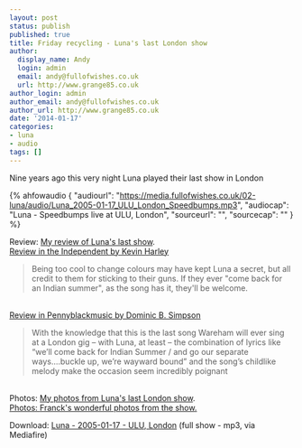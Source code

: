 ```yaml
---
layout: post
status: publish
published: true
title: Friday recycling - Luna's last London show
author:
  display_name: Andy
  login: admin
  email: andy@fullofwishes.co.uk
  url: http://www.grange85.co.uk
author_login: admin
author_email: andy@fullofwishes.co.uk
author_url: http://www.grange85.co.uk
date: '2014-01-17'
categories:
- luna
- audio
tags: []
---
```

<p>Nine years ago this very night Luna played their last show in London</p>

 {% ahfowaudio {
  "audiourl": "https://media.fullofwishes.co.uk/02-luna/audio/Luna_2005-01-17_ULU_London_Speedbumps.mp3",
  "audiocap": "Luna - Speedbumps live at ULU, London",
  "sourceurl": "",
  "sourcecap": ""
  } %}

<p>Review: <a href="/2005/01/18/review-my-last-ever-luna-show/">My review of Luna's last show</a>.<br />
<ins datetime="2014-01-18T00:31:30+00:00"><a href="http://www.independent.co.uk/arts-entertainment/music/reviews/luna-ulu-london-15910.html">Review in the Independent by Kevin Harley</a></p>
<blockquote><p>Being too cool to change colours may have kept Luna a secret, but all credit to them for sticking to their guns. If they ever "come back for an Indian summer", as the song has it, they'll be welcome.</p></blockquote>
<p></ins><br />
<ins datetime="2014-01-18T00:33:13+00:00"><a href="http://www.pennyblackmusic.co.uk/MagSitePages/Article.aspx?id=3532">Review in Pennyblackmusic by Dominic B. Simpson</a></p>
<blockquote><p>With the knowledge that this is the last song Wareham will ever sing at a London gig – with Luna, at least – the combination of lyrics like “we’ll come back for Indian Summer / and go our separate ways....buckle up, we’re wayward bound” and the song’s childlike melody make the occasion seem incredibly poignant</p></blockquote>
<p></ins><br />
Photos: <a href="http://www.ipernity.com/doc/grange85/album/483571">My photos from Luna's last London show</a>.<br />
<ins datetime="2014-01-17T23:20:14+00:00">Photos: <a href="http://fdewannieux.smugmug.com/Music/Luna-at-ULU-January-17th-2005/">Franck's wonderful photos from the show</a>.</ins></p>
<p>Download: <a href="http://www.mediafire.com/download/e7toee6ux7k2924/Luna_2005-01-17_%20ULU%2C%20London%2C%20UK.zip">Luna - 2005-01-17 - ULU, London</a> (full show - mp3, via Mediafire)</p>
